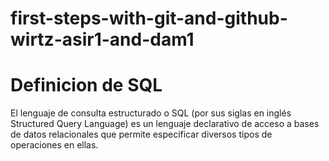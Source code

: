 # first-steps-with-git-and-github-wirtz-asir1-and-dam1
# Definicion de SQL
El lenguaje de consulta estructurado o SQL (por sus siglas en inglés Structured Query Language) es un lenguaje declarativo de acceso a bases de datos relacionales que permite especificar diversos tipos de operaciones en ellas.
